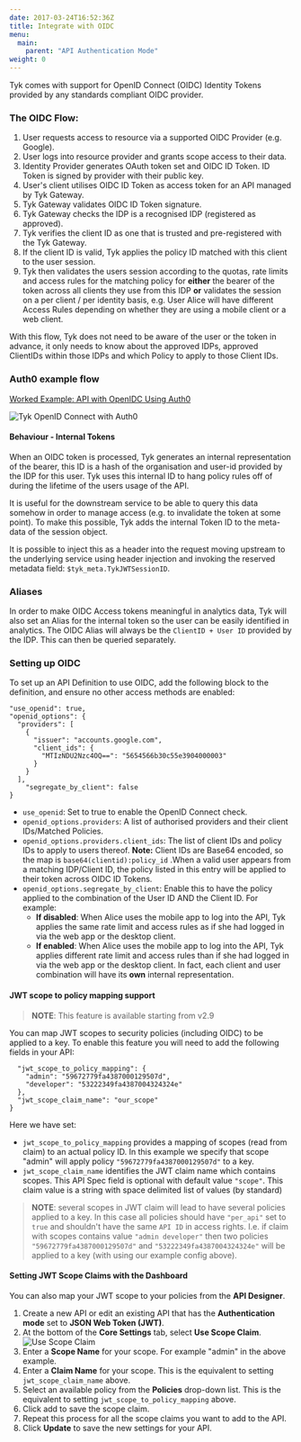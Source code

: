 ```yaml
---
date: 2017-03-24T16:52:36Z
title: Integrate with OIDC
menu:
  main:
    parent: "API Authentication Mode"
weight: 0
---
```


Tyk comes with support for OpenID Connect (OIDC) Identity Tokens provided by any standards compliant OIDC provider.

### The OIDC Flow:

1.  User requests access to resource via a supported OIDC Provider (e.g. Google).
2.  User logs into resource provider and grants scope access to their data.
3.  Identity Provider generates OAuth token set and OIDC ID Token. ID Token is signed by provider with their public key.
4.  User's client utilises OIDC ID Token as access token for an API managed by Tyk Gateway.
5.  Tyk Gateway validates OIDC ID Token signature.
6.  Tyk Gateway checks the IDP is a recognised IDP (registered as approved).
7.  Tyk verifies the client ID as one that is trusted and pre-registered with the Tyk Gateway.
8.  If the client ID is valid, Tyk applies the policy ID matched with this client to the user session.
9.  Tyk then validates the users session according to the quotas, rate limits and access rules for the matching policy for **either** the bearer of the token across all clients they use from this IDP **or** validates the session on a per client / per identity basis, e.g. User Alice will have different Access Rules depending on whether they are using a mobile client or a web client.

With this flow, Tyk does not need to be aware of the user or the token in advance, it only needs to know about the approved IDPs, approved ClientIDs within those IDPs and which Policy to apply to those Client IDs.

### Auth0 example flow

[Worked Example: API with OpenIDC Using Auth0](/docs/advanced-configuration/integrate/api-auth-mode/oidc-auth0-example/)

![Tyk OpenID Connect with Auth0](/docs/img/diagrams/openid_connect.png)

#### Behaviour - Internal Tokens

When an OIDC token is processed, Tyk generates an internal representation of the bearer, this ID is a hash of the organisation and user-id provided by the IDP for this user. Tyk uses this internal ID to hang policy rules off of during the lifetime of the users usage of the API.

It is useful for the downstream service to be able to query this data somehow in order to manage access (e.g. to invalidate the token at some point). To make this possible, Tyk adds the internal Token ID to the meta-data of the session object.

It is possible to inject this as a header into the request moving upstream to the underlying service using header injection and invoking the reserved metadata field: `$tyk_meta.TykJWTSessionID`.

### Aliases

In order to make OIDC Access tokens meaningful in analytics data, Tyk will also set an Alias for the internal token so the user can be easily identified in analytics. The OIDC Alias will always be the `ClientID + User ID` provided by the IDP. This can then be queried separately.

### Setting up OIDC

To set up an API Definition to use OIDC, add the following block to the definition, and ensure no other access methods are enabled:

```{.copyWrapper}
"use_openid": true,
"openid_options": {
  "providers": [
    {
      "issuer": "accounts.google.com",
      "client_ids": {
        "MTIzNDU2Nzc4OQ==": "5654566b30c55e3904000003"
      }
    }
  ],
    "segregate_by_client": false
}
```

*   `use_openid`: Set to true to enable the OpenID Connect check.
*   `openid_options.providers`: A list of authorised providers and their client IDs/Matched Policies.
*   `openid_options.providers.client_ids`: The list of client IDs and policy IDs to apply to users thereof. **Note:** Client IDs are Base64 encoded, so the map is `base64(clientid):policy_id` .When a valid user appears from a matching IDP/Client ID, the policy listed in this entry will be applied to their token across OIDC ID Tokens.
*   `openid_options.segregate_by_client`: Enable this to have the policy applied to the combination of the User ID AND the Client ID. For example:
    *   **If disabled**: When Alice uses the mobile app to log into the API, Tyk applies the same rate limit and access rules as if she had logged in via the web app or the desktop client.
    *   **If enabled**: When Alice uses the mobile app to log into the API, Tyk applies different rate limit and access rules than if she had logged in via the web app or the desktop client. In fact, each client and user combination will have its **own** internal representation.


#### JWT scope to policy mapping support
> **NOTE**: This feature is available starting from v2.9

You can map JWT scopes to security policies (including OIDC) to be applied to a key. To enable this feature you will need to add the following fields in your API:
```{.copyWrapper}
  "jwt_scope_to_policy_mapping": {
    "admin": "59672779fa4387000129507d",
    "developer": "53222349fa4387004324324e"
  },
  "jwt_scope_claim_name": "our_scope"
}
```
Here we have set:

* `jwt_scope_to_policy_mapping` provides a mapping of scopes (read from claim) to an actual policy ID. In this example we specify that scope "admin" will apply policy `"59672779fa4387000129507d"` to a key.
* `jwt_scope_claim_name` identifies the JWT claim name which contains scopes. This API Spec field is optional with default value `"scope"`. This claim value is a string with space delimited list of values (by standard)


> **NOTE**: several scopes in JWT claim will lead to have several policies applied to a key. In this case all policies should have `"per_api"` set to `true` and shouldn't have the same `API ID` in access rights. I.e. if claim with scopes contains value `"admin developer"` then two policies `"59672779fa4387000129507d"` and `"53222349fa4387004324324e"` will be applied to a key (with using our example config above).

#### Setting JWT Scope Claims with the Dashboard

You can also map your JWT scope to your policies from the **API Designer**.

1. Create a new API or edit an existing API that has the **Authentication mode** set to **JSON Web Token (JWT)**.
2. At the bottom of the **Core Settings** tab, select **Use Scope Claim**.
![Use Scope Claim](/docs/img/dashboard/system-management/jwt_scope_claim.png)
3. Enter a **Scope Name** for your scope. For example "admin" in the above example.
4. Enter a **Claim Name** for your scope. This is the equivalent to setting `jwt_scope_claim_name` above.
5. Select an available policy from the **Policies** drop-down list. This is the equivalent to setting `jwt_scope_to_policy_mapping` above.
6. Click add to save the scope claim.
7. Repeat this process for all the scope claims you want to add to the API.
8. Click **Update** to save the new settings for your API.
